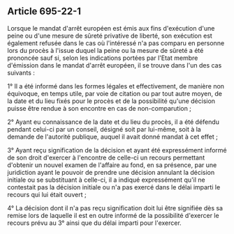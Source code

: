 Article 695-22-1
----
Lorsque le mandat d'arrêt européen est émis aux fins d'exécution d'une peine ou
d'une mesure de sûreté privative de liberté, son exécution est également refusée
dans le cas où l'intéressé n'a pas comparu en personne lors du procès à l'issue
duquel la peine ou la mesure de sûreté a été prononcée sauf si, selon les
indications portées par l'Etat membre d'émission dans le mandat d'arrêt
européen, il se trouve dans l'un des cas suivants :

1° Il a été informé dans les formes légales et effectivement, de manière non
équivoque, en temps utile, par voie de citation ou par tout autre moyen, de la
date et du lieu fixés pour le procès et de la possibilité qu'une décision puisse
être rendue à son encontre en cas de non-comparution ;

2° Ayant eu connaissance de la date et du lieu du procès, il a été défendu
pendant celui-ci par un conseil, désigné soit par lui-même, soit à la demande de
l'autorité publique, auquel il avait donné mandat à cet effet ;

3° Ayant reçu signification de la décision et ayant été expressément informé de
son droit d'exercer à l'encontre de celle-ci un recours permettant d'obtenir un
nouvel examen de l'affaire au fond, en sa présence, par une juridiction ayant le
pouvoir de prendre une décision annulant la décision initiale ou se substituant
à celle-ci, il a indiqué expressément qu'il ne contestait pas la décision
initiale ou n'a pas exercé dans le délai imparti le recours qui lui était ouvert
;

4° La décision dont il n'a pas reçu signification doit lui être signifiée dès sa
remise lors de laquelle il est en outre informé de la possibilité d'exercer le
recours prévu au 3° ainsi que du délai imparti pour l'exercer.
